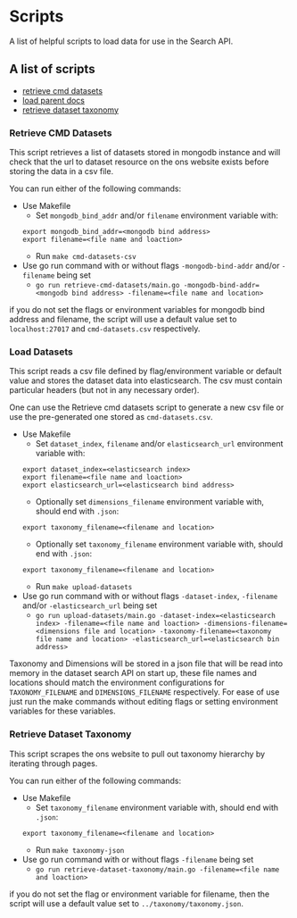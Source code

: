 # Scripts

A list of helpful scripts to load data for use in the Search API.

## A list of scripts

- [retrieve cmd datasets](#retrieve-cmd-datasets)
- [load parent docs](#load-datasets)
- [retrieve dataset taxonomy](#retrieve-dataset-taxonomy)

### Retrieve CMD Datasets

This script retrieves a list of datasets stored in mongodb instance and will check that the url to dataset resource on the ons website exists before storing the data in a csv file.

You can run either of the following commands:

- Use Makefile
    - Set `mongodb_bind_addr` and/or `filename` environment variable with:
    ```
    export mongodb_bind_addr=<mongodb bind address>
    export filename=<file name and loaction>
    ```
    - Run `make cmd-datasets-csv`
- Use go run command with or without flags `-mongodb-bind-addr` and/or `-filename` being set
    - `go run retrieve-cmd-datasets/main.go -mongodb-bind-addr=<mongodb bind address> -filename=<file name and location>`
    
if you do not set the flags or environment variables for mongodb bind address and filename, the script will use a default value set to `localhost:27017` and `cmd-datasets.csv` respectively.

### Load Datasets

This script reads a csv file defined by flag/environment variable or default value and stores the dataset data into elasticsearch. The csv must contain particular headers (but not in any necessary order).

One can use the Retrieve cmd datasets script to generate a new csv file or use the pre-generated one stored as `cmd-datasets.csv`.

- Use Makefile
    - Set `dataset_index`, `filename` and/or `elasticsearch_url` environment variable with:
    ```
    export dataset_index=<elasticsearch index>
    export filename=<file name and loaction>
    export elasticsearch_url=<elasticsearch bind address>
    ```
    - Optionally set `dimensions_filename` environment variable with, should end with `.json`:
    ```
    export taxonomy_filename=<filename and location>
    ```
    - Optionally set `taxonomy_filename` environment variable with, should end with `.json`:
    ```
    export taxonomy_filename=<filename and location>
    ```
    - Run `make upload-datasets`
- Use go run command with or without flags `-dataset-index`, `-filename` and/or `-elasticsearch_url` being set
    - `go run upload-datasets/main.go -dataset-index=<elasticsearch index> -filename=<file name and loaction> -dimensions-filename=<dimensions file and location> -taxonomy-filename=<taxonomy file name and location> -elasticsearch_url=<elasticsearch bin address>`

Taxonomy and Dimensions will be stored in a json file that will be read into memory in the dataset search API on start up, these file names and locations should match the environment configurations for `TAXONOMY_FILENAME` and `DIMENSIONS_FILENAME` respectively. For ease of use just run the make commands without editing flags or setting environment variables for these variables.

### Retrieve Dataset Taxonomy

This script scrapes the ons website to pull out taxonomy hierarchy by iterating through pages.

You can run either of the following commands:

- Use Makefile
    - Set `taxonomy_filename` environment variable with, should end with `.json`:
    ```
    export taxonomy_filename=<filename and location>
    ```
    - Run `make taxonomy-json`
- Use go run command with or without flags `-filename` being set
    - `go run retrieve-dataset-taxonomy/main.go -filename=<file name and loaction>`
    
if you do not set the flag or environment variable for filename, then the script will use a default value set to `../taxonomy/taxonomy.json`.